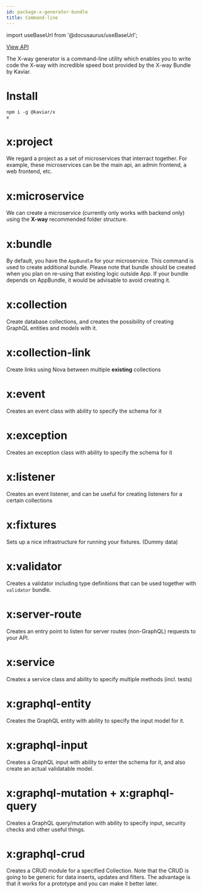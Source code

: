 ```yaml
---
id: package-x-generator-bundle
title: Command-line
---
```


import useBaseUrl from '@docusaurus/useBaseUrl';

<div className="view-api-container">
          <a href={useBaseUrl('static/api/x-generator-bundle/')} target="_blank" className="view-api">
            View API
          </a>
        </div>

The X-way generator is a command-line utility which enables you to write code the X-way with incredible speed bost provided by the X-way Bundle by Kaviar.

# Install

```
npm i -g @kaviar/x
x
```

# x:project

We regard a project as a set of microservices that interract together. For example, these microservices can be the main api, an admin frontend, a web frontend, etc.

# x:microservice

We can create a microservice (currently only works with backend only) using the **X-way** recommended folder structure.

# x:bundle

By default, you have the `AppBundle` for your microservice. This command is used to create additional bundle. Please note that bundle should be created when you plan on re-using that existing logic outside App. If your bundle depends on AppBundle, it would be advisable to avoid creating it.

# x:collection

Create database collections, and creates the possibility of creating GraphQL entities and models with it.

# x:collection-link

Create links using Nova between multiple **existing** collections

# x:event

Creates an event class with ability to specify the schema for it

# x:exception

Creates an exception class with ability to specify the schema for it

# x:listener

Creates an event listener, and can be useful for creating listeners for a certain collections

# x:fixtures

Sets up a nice infrastructure for running your fixtures. (Dummy data)

# x:validator

Creates a validator including type definitions that can be used together with `validator` bundle.

# x:server-route

Creates an entry point to listen for server routes (non-GraphQL) requests to your API.

# x:service

Creates a service class and ability to specify multiple methods (incl. tests)

# x:graphql-entity

Creates the GraphQL entity with ability to specify the input model for it.

# x:graphql-input

Creates a GraphQL input with ability to enter the schema for it, and also create an actual validatable model.

# x:graphql-mutation + x:graphql-query

Creates a GraphQL query/mutation with ability to specify input, security checks and other useful things.

# x:graphql-crud

Creates a CRUD module for a specified Collection. Note that the CRUD is going to be generic for data inserts, updates and filters. The advantage is that it works for a prototype and you can make it better later.
